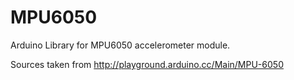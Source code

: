 MPU6050
=======

Arduino Library for MPU6050 accelerometer module.

Sources taken from http://playground.arduino.cc/Main/MPU-6050

